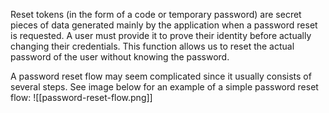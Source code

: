 Reset tokens (in the form of a code or temporary password) are secret pieces of data generated mainly by the application when a password reset is requested. A user must provide it to prove their identity before actually changing their credentials. This function allows us to reset the actual password of the user without knowing the password.

A password reset flow may seem complicated since it usually consists of several steps. See image below for an example of a simple password reset flow:
![[password-reset-flow.png]]